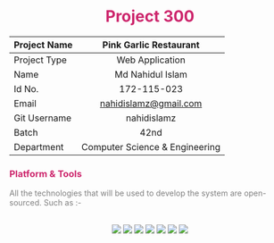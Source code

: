 
<div align="center"> 
<h1 style="color:#cd276d;">Project 300</h1>
</div>

<center>

| Project Name  | Pink Garlic Restaurant|
|:----------|:--------:|
| Project Type  | Web Application |
| Name | Md Nahidul Islam  |
|  Id No. |  172-115-023 |
|  Email |  nahidislamz@gmail.com |
|  Git Username |  nahidislamz |
|  Batch | 42nd  |
|  Department |  Computer Science & Engineering |

</center>

<div> <h3 style="color:#cd276d;">Platform & Tools</h3>
<p style="color:grey;">
All the technologies that will be used to develop the system are open-sourced.
Such as :-
</p>
</div>


<br/>


<div align="center"> 

<img src="https://img.shields.io/badge/html5%20-%23E34F26.svg?&style=for-the-badge&logo=html5&logoColor=white"/>
<img src="https://img.shields.io/badge/css3%20-%231572B6.svg?&style=for-the-badge&logo=css3&logoColor=white"/>
<img src="https://img.shields.io/badge/javascript%20-%23323330.svg?&style=for-the-badge&logo=javascript&logoColor=%23F7DF1E"/>
<img src="https://img.shields.io/badge/python%20-%2314354C.svg?&style=for-the-badge&logo=python&logoColor=white"/>
<img src="https://img.shields.io/badge/django%20-%23092E20.svg?&style=for-the-badge&logo=django&logoColor=white"/>
<img src ="https://img.shields.io/badge/MongoDB-%234ea94b.svg?&style=for-the-badge&logo=mongodb&logoColor=white"/>
<img src="https://img.shields.io/badge/git%20-%23F05033.svg?&style=for-the-badge&logo=git&logoColor=white"/>


</div>